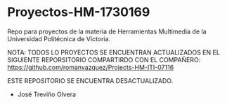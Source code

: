# Proyectos-HM-1730169
Repo para proyectos de la materia de Herramientas Multimedia de la Universidad Politécnica de Victoria.

NOTA: TODOS LO PROYECTOS SE ENCUENTRAN ACTUALIZADOS EN EL SIGUIENTE REPORSITORIO COMPARTIRDO CON EL COMPAÑERO: 
https://github.com/romanvazquez/Projects-HM-ITI-07116

ESTE REPOSITORIO SE ENCUENTRA DESACTUALIZADO.

- José Treviño Olvera
